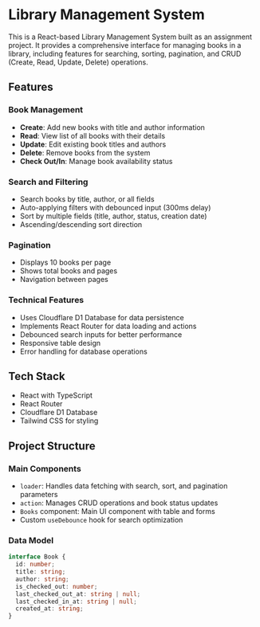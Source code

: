# Library Management System

This is a React-based Library Management System built as an assignment project. It provides a comprehensive interface for managing books in a library, including features for searching, sorting, pagination, and CRUD (Create, Read, Update, Delete) operations.

## Features

### Book Management
- **Create**: Add new books with title and author information
- **Read**: View list of all books with their details
- **Update**: Edit existing book titles and authors
- **Delete**: Remove books from the system
- **Check Out/In**: Manage book availability status

### Search and Filtering
- Search books by title, author, or all fields
- Auto-applying filters with debounced input (300ms delay)
- Sort by multiple fields (title, author, status, creation date)
- Ascending/descending sort direction

### Pagination
- Displays 10 books per page
- Shows total books and pages
- Navigation between pages

### Technical Features
- Uses Cloudflare D1 Database for data persistence
- Implements React Router for data loading and actions
- Debounced search inputs for better performance
- Responsive table design
- Error handling for database operations

## Tech Stack
- React with TypeScript
- React Router
- Cloudflare D1 Database
- Tailwind CSS for styling

## Project Structure

### Main Components
- `loader`: Handles data fetching with search, sort, and pagination parameters
- `action`: Manages CRUD operations and book status updates
- `Books` component: Main UI component with table and forms
- Custom `useDebounce` hook for search optimization

### Data Model
```typescript
interface Book {
  id: number;
  title: string;
  author: string;
  is_checked_out: number;
  last_checked_out_at: string | null;
  last_checked_in_at: string | null;
  created_at: string;
}
